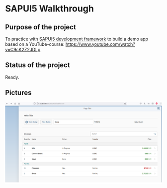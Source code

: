 # SAPUI5  Walkthrough 

## Purpose of the project
To practice with [SAPUI5 development framework](https://sapui5.hana.ondemand.com/#/topic/3da5f4be63264db99f2e5b04c5e853db.html) to build a demo app based on a YouTube-course: https://www.youtube.com/watch?v=C9cK2Z2JDLg


## Status of the project
Ready.

## Pictures
![alt text](pic1.png)
